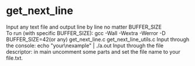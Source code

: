 # get_next_line
Input any text file and output line by line no matter BUFFER_SIZE<br>
To run (with specific BUFFER_SIZE): gcc -Wall -Wextra -Werror -D BUFFER_SIZE=42(or any) get_next_line.c get_next_line_utils.c
Input through the console: echo "your\nexample" | ./a.out
Input through the file descriptor: in main uncomment some parts and set the file name to your file.txt.  
